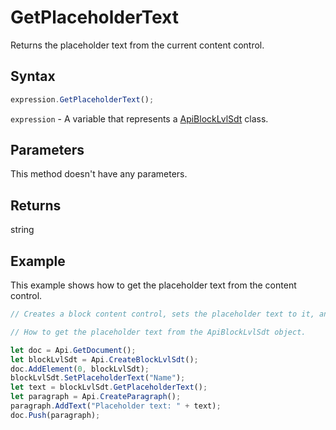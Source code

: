 # GetPlaceholderText

Returns the placeholder text from the current content control.

## Syntax

```javascript
expression.GetPlaceholderText();
```

`expression` - A variable that represents a [ApiBlockLvlSdt](../ApiBlockLvlSdt.md) class.

## Parameters

This method doesn't have any parameters.

## Returns

string

## Example

This example shows how to get the placeholder text from the content control.

```javascript editor-docx
// Creates a block content control, sets the placeholder text to it, and returns this placeholder to insert it into the second paragraph of the document.

// How to get the placeholder text from the ApiBlockLvlSdt object.

let doc = Api.GetDocument();
let blockLvlSdt = Api.CreateBlockLvlSdt();
doc.AddElement(0, blockLvlSdt);
blockLvlSdt.SetPlaceholderText("Name");
let text = blockLvlSdt.GetPlaceholderText();
let paragraph = Api.CreateParagraph();
paragraph.AddText("Placeholder text: " + text);
doc.Push(paragraph);
```
